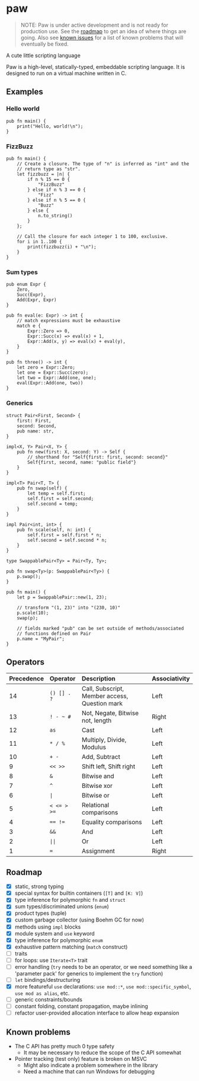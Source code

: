 # paw

> NOTE: Paw is under active development and is not ready for production use.
> See the [roadmap](#roadmap) to get an idea of where things are going.
> Also see [known issues](#known-issues) for a list of known problems that will eventually be fixed.

A cute little scripting language

Paw is a high-level, statically-typed, embeddable scripting language.
It is designed to run on a virtual machine written in C.

## Examples

### Hello world
```paw
pub fn main() {
    print("Hello, world!\n");
}
```

### FizzBuzz
```paw
pub fn main() {
    // Create a closure. The type of "n" is inferred as "int" and the 
    // return type as "str".
    let fizzbuzz = |n| {
        if n % 15 == 0 { 
            "FizzBuzz" 
        } else if n % 3 == 0 { 
            "Fizz"
        } else if n % 5 == 0 { 
            "Buzz" 
        } else { 
            n.to_string() 
        }
    };

    // Call the closure for each integer 1 to 100, exclusive.
    for i in 1..100 {
        print(fizzbuzz(i) + "\n");
    }
}
```

### Sum types
```paw
pub enum Expr {
    Zero,
    Succ(Expr),
    Add(Expr, Expr)
}

pub fn eval(e: Expr) -> int {
    // match expressions must be exhaustive
    match e {
        Expr::Zero => 0,
        Expr::Succ(x) => eval(x) + 1,
        Expr::Add(x, y) => eval(x) + eval(y),
    }
}

pub fn three() -> int {
    let zero = Expr::Zero;
    let one = Expr::Succ(zero);
    let two = Expr::Add(one, one);
    eval(Expr::Add(one, two))
}
```

### Generics

```paw
struct Pair<First, Second> {
    first: First,
    second: Second,
    pub name: str,
}

impl<X, Y> Pair<X, Y> {
    pub fn new(first: X, second: Y) -> Self {
        // shorthand for "Self{first: first, second: second}"
        Self{first, second, name: "public field"}
    }
}

impl<T> Pair<T, T> {
    pub fn swap(self) {
        let temp = self.first;
        self.first = self.second;
        self.second = temp;
    }
}

impl Pair<int, int> {
    pub fn scale(self, n: int) {
        self.first = self.first * n;
        self.second = self.second * n;
    }
}

type SwappablePair<Ty> = Pair<Ty, Ty>;

pub fn swap<Ty>(p: SwappablePair<Ty>) {
    p.swap();    
}

pub fn main() {
    let p = SwappablePair::new(1, 23);

    // transform "(1, 23)" into "(230, 10)"
    p.scale(10);
    swap(p);

    // fields marked "pub" can be set outside of methods/associated
    // functions defined on Pair
    p.name = "MyPair";
}
```

## Operators

|Precedence|Operator   |Description                                   |Associativity|
|:---------|:----------|:---------------------------------------------|:------------|
|14        |`() [] . ?`|Call, Subscript, Member access, Question mark |Left         |
|13        |`! - ~ #`  |Not, Negate, Bitwise not, length              |Right        |
|12        |`as`       |Cast                                          |Left         |
|11        |`* / %`    |Multiply, Divide, Modulus                     |Left         |
|10        |`+ -`      |Add, Subtract                                 |Left         |
|9         |`<< >>`    |Shift left, Shift right                       |Left         |
|8         |`&`        |Bitwise and                                   |Left         |
|7         |`^`        |Bitwise xor                                   |Left         |
|6         |<code>&#124;</code>|Bitwise or                            |Left         |
|5         |`< <= > >=`|Relational comparisons                        |Left         |
|4         |`== !=`    |Equality comparisons                          |Left         |
|3         |`&&`       |And                                           |Left         |
|2         |<code>&#124;&#124;</code>|Or                              |Left         |
|1         |`=`        |Assignment                                    |Right        |

## Roadmap
+ [x] static, strong typing
+ [x] special syntax for builtin containers (`[T]` and `[K: V]`)
+ [x] type inference for polymorphic `fn` and `struct`
+ [x] sum types/discriminated unions (`enum`)
+ [x] product types (tuple)
+ [x] custom garbage collector (using Boehm GC for now)
+ [x] methods using `impl` blocks
+ [x] module system and `use` keyword
+ [x] type inference for polymorphic `enum`
+ [x] exhaustive pattern matching (`match` construct)
+ [ ] traits
+ [ ] for loops: use `Iterate<T>` trait
+ [ ] error handling (`try` needs to be an operator, or we need something like a 'parameter pack' for generics to implement the `try` function)
+ [ ] `let` bindings/destructuring
+ [x] more featureful `use` declarations: `use mod::*`, `use mod::specific_symbol`, `use mod as alias`, etc.
+ [ ] generic constraints/bounds
+ [ ] constant folding, constant propagation, maybe inlining
+ [ ] refactor user-provided allocation interface to allow heap expansion

## Known problems
+ The C API has pretty much 0 type safety
    + It may be necessary to reduce the scope of the C API somewhat
+ Pointer tracking (test only) feature is broken on MSVC
    + Might also indicate a problem somewhere in the library
    + Need a machine that can run Windows for debugging
